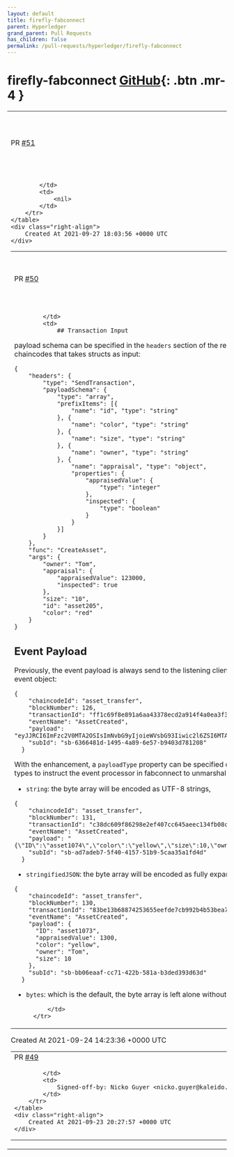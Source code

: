 ```yaml
---
layout: default
title: firefly-fabconnect
parent: Hyperledger
grand_parent: Pull Requests
has_children: false
permalink: /pull-requests/hyperledger/firefly-fabconnect
---
```


# firefly-fabconnect <span class="fs-3 right-align">[GitHub](https://github.com/hyperledger/firefly-fabconnect){: .btn .mr-4 }</span>


<div>
    <table>
        <tr>
            <td>
                PR <a href="https://github.com/hyperledger/firefly-fabconnect/pull/51" class=".btn">#51</a>
            </td>
            <td>
                <b>
                    Added workflow to build and publish docker image
                </b>
            </td>
        </tr>
        <tr>
            <td>
                
            </td>
            <td>
                <nil>
            </td>
        </tr>
    </table>
    <div class="right-align">
        Created At 2021-09-27 18:03:56 +0000 UTC
    </div>
</div>

<div>
    <table>
        <tr>
            <td>
                PR <a href="https://github.com/hyperledger/firefly-fabconnect/pull/50" class=".btn">#50</a>
            </td>
            <td>
                <b>
                    Added data type support to tx input and event subscription
                </b>
            </td>
        </tr>
        <tr>
            <td>
                
            </td>
            <td>
                ## Transaction Input
payload schema can be specified in the `headers` section of the request body. Complex types are supported for chaincodes that takes structs as input:
```
{
    "headers": {
        "type": "SendTransaction",
        "payloadSchema": {
            "type": "array",
            "prefixItems": [{
                "name": "id", "type": "string"
            }, {
                "name": "color", "type": "string"
            }, {
                "name": "size", "type": "string"
            }, {
                "name": "owner", "type": "string"
            }, {
                "name": "appraisal", "type": "object",
                "properties": {
                    "appraisedValue": {
                        "type": "integer"
                    },
                    "inspected": {
                        "type": "boolean"
                    }
                }
            }]
        }
    },
    "func": "CreateAsset",
    "args": {
        "owner": "Tom",
        "appraisal": {
            "appraisedValue": 123000,
            "inspected": true
        },
        "size": "10",
        "id": "asset205",
        "color": "red"
    }
}
```
## Event Payload
Previously, the event payload is always send to the listening client as the byte array originally obtained from Fabric's event object:

```
{
    "chaincodeId": "asset_transfer",
    "blockNumber": 126,
    "transactionId": "ff1c69f8e891a6aa43378ecd2a914f4a0ea3f3cfb23247ecc298a2e66a5c5970",
    "eventName": "AssetCreated",
    "payload": "eyJJRCI6ImFzc2V0MTA2OSIsImNvbG9yIjoieWVsbG93Iiwic2l6ZSI6MTAsIm93bmVyIjoiVG9tIiwiYXBwcmFpc2VkVmFsdWUiOjEzMDB9",
    "subId": "sb-6366481d-1495-4a89-6e57-b9403d781208"
  }
```

With the enhancement, a `payloadType` property can be specified during event subscription, that can provide one of 3 types to instruct the event processor in fabconnect to unmarshal the byte array before sending to the client:
- `string`: the byte array will be encoded as UTF-8 strings,
```
{
    "chaincodeId": "asset_transfer",
    "blockNumber": 131,
    "transactionId": "c38dc609f86298e2ef407cc645aeec134fb08cbe283565501bb8b38103fcaee0",
    "eventName": "AssetCreated",
    "payload": "{\"ID\":\"asset1074\",\"color\":\"yellow\",\"size\":10,\"owner\":\"Tom\",\"appraisedValue\":1300}",
    "subId": "sb-ad7adeb7-5f40-4157-51b9-5caa35a1fd4d"
  }
```
- `stringifiedJSON`: the byte array will be encoded as fully expanded string maps,
```
{
    "chaincodeId": "asset_transfer",
    "blockNumber": 130,
    "transactionId": "83be13b68874253655eefde7cb992b4b53bea7b919eed742f91a08b802aadd98",
    "eventName": "AssetCreated",
    "payload": {
      "ID": "asset1073",
      "appraisedValue": 1300,
      "color": "yellow",
      "owner": "Tom",
      "size": 10
    },
    "subId": "sb-bb06eaaf-cc71-422b-581a-b3ded393d63d"
  }
```
- `bytes`: which is the default, the byte array is left alone without any further treatment

            </td>
        </tr>
    </table>
    <div class="right-align">
        Created At 2021-09-24 14:23:36 +0000 UTC
    </div>
</div>

<div>
    <table>
        <tr>
            <td>
                PR <a href="https://github.com/hyperledger/firefly-fabconnect/pull/49" class=".btn">#49</a>
            </td>
            <td>
                <b>
                    Remove references to labs
                </b>
            </td>
        </tr>
        <tr>
            <td>
                
            </td>
            <td>
                Signed-off-by: Nicko Guyer <nicko.guyer@kaleido.io>
            </td>
        </tr>
    </table>
    <div class="right-align">
        Created At 2021-09-23 20:27:57 +0000 UTC
    </div>
</div>

